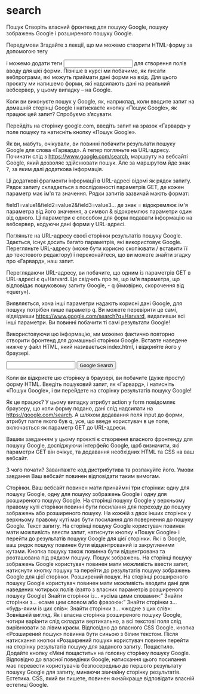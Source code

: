 # search

Пошук
Створіть власний фронтенд для пошуку Google, пошуку зображень Google і розширеного пошуку Google.

Передумови
Згадайте з лекції, що ми можемо створити HTML-форму за допомогою тегу <form> і можемо додати теги <input> для створення полів вводу для цієї форми. Пізніше в курсі ми побачимо, як писати вебпрограми, які можуть приймати дані форми на вхід. Для цього проєкту ми напишемо форми, які надсилають дані на реальний вебсервер, у цьому випадку – на Google.

Коли ви виконуєте пошук у Google, як, наприклад, коли вводите запит на домашній сторінці Google і натискаєте кнопку «Пошук Google», як працює цей запит? Спробуємо з’ясувати.

Перейдіть на сторінку google.com, введіть запит на зразок «Гарвард» у поле пошуку та натисніть кнопку «Пошук Google».

Як ви, мабуть, очікували, ви повинні побачити результати пошуку Google для слова «Гарвард». А тепер погляньте на URL-адресу. Починати слід з https://www.google.com/search, маршруту на вебсайті Google, який дозволяє здійснювати пошук. Але за маршрутом йде знак ?, за яким далі додаткова інформація.

Ці додаткові фрагменти інформації в URL-адресі відомі як рядок запиту. Рядок запиту складається з послідовності параметрів GET, де кожен параметр має ім'я та значення. Рядки запитів зазвичай мають формат:

field1=value1&field2=value2&field3=value3...
де знак = відокремлює ім'я параметра від його значення, а символ & відокремлює параметри один від одного. Ці параметри є способом для форм подавати інформацію на вебсервер, кодуючи дані форми у URL-адресі.

Погляньте на URL-адресу своєї сторінки результатів пошуку Google. Здається, існує досить багато параметрів, які використовує Google. Перегляньте URL-адресу (може бути корисно скопіювати / вставити її до текстового редактору) і переконайтеся, що ви можете знайти згадку про «Гарвард», наш запит.

Переглядаючи URL-адресу, ви побачите, що одним із параметрів GET в URL-адресі є q=Harvard. Це свідчить про те, що ім'я параметра, що відповідає пошуковому запиту Google, - q (ймовірно, скорочення від «query»).

Виявляється, хоча інші параметри надають корисні дані Google, для пошуку потрібен лише параметр q. Ви можете перевірити це самі, відвідавши https://www.google.com/search?q=Harvard, видаливши всі інші параметри. Ви повинні побачити ті самі результати Google!

Використовуючи цю інформацію, ми можемо фактично повторно створити фронтенд для домашньої сторінки Google. Вставте наведене нижче у файл HTML, який називається index.html, і відкрийте його у браузері.

<!DOCTYPE html>
<html lang="en">
    <head>
        <title>Search</title>
    </head>
    <body>
        <form action="https://google.com/search">
            <input type="text" name="q">
            <input type="submit" value="Google Search">
        </form>
    </body>
</html>
Коли ви відкриєте цю сторінку в браузері, ви побачите (дуже просту) форму HTML. Введіть пошуковий запит, як «Гарвард», і натисніть «Пошук Google», і ви перейдете на сторінку результатів пошуку Google!

Як це працює? У цьому випадку атрибут action у form повідомляє браузеру, що коли форму подано, дані слід надсилати на https://google.com/search. А шляхом додавання поля input до форми, атрибут name якого був q, усе, що введе користувач в це поле, включається як параметр GET до URL-адреси.

Вашим завданням у цьому проєкті є створення власного фронтенду для пошуку Google, досліджуючи інтерфейс Google, щоб визначити, які параметри GET він очікує, та додавання необхідних HTML та CSS на ваш вебсайт.

З чого почати?
Завантажте код дистрибутива та розпакуйте його.
Умови завдання
Ваш вебсайт повинен відповідати таким вимогам.

Сторінки. Ваш вебсайт повинен мати принаймні три сторінки: одну для пошуку Google, одну для пошуку зображень Google і одну для розширеного пошуку Google.
На сторінці пошуку Google у верхньому правому куті сторінки повинні бути посилання для переходу до пошуку зображень або розширеного пошуку. На кожній з двох інших сторінок у верхньому правому куті має бути посилання для повернення до пошуку Google.
Текст запиту. На сторінці пошуку Google користувач повинен мати можливість ввести запит, натиснути кнопку «Пошук Google» і перейти до результатів пошуку Google для цієї сторінки.
Як і в Google, ваш рядок пошуку повинен бути відцентрований із закругленими кутами. Кнопка пошуку також повинна бути відцентрована та розташована під рядком пошуку.
Пошук зображень. На сторінці пошуку зображень Google користувач повинен мати можливість ввести запит, натиснути кнопку пошуку та перейти до результатів пошуку зображень Google для цієї сторінки.
Розширений пошук. На сторінці розширеного пошуку Google користувач повинен мати можливість вводити дані для наведених чотирьох полів (взято з власних параметрів розширеного пошуку Google)
Знайти сторінки із… «усіма цими словами»:”
Знайти сторінки з… «саме цим словом або фразою»:”
Знайти сторінки з… «будь-яким із цих слів»:
Знайти сторінки з… «жодне з цих слів»:
Зовнішній вигляд. Як і власна сторінка розширеного пошуку Google, чотири варіанти слід складати вертикально, а всі текстові поля слід вирівнювати за лівим краєм.
Відповідно до власного CSS Google, кнопка «Розширений пошук» повинна бути синьою з білим текстом. Після натискання кнопки «Розширений пошук» користувач повинен перейти на сторінку результатів пошуку для заданого запиту.
Пощастило. Додайте кнопку «Мені пощастить» на головну сторінку пошуку Google. Відповідно до власної поведінки Google, натискання цього посилання має перевести користувачів безпосередньо до першого результату пошуку Google для запиту, минаючи звичайну сторінку результатів.
Естетика. CSS, який ви пишете, повинен якнайкраще відповідати власній естетиці Google.
